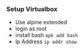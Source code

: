 ### Setup Virtualbox

- Use alpine extended
- login as root
- install bash ``apk add bash``
- Ip Address ``ip addr show``

